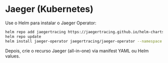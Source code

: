# Jaeger (Kubernetes)

Use o Helm para instalar o Jaeger Operator:

```sh
helm repo add jaegertracing https://jaegertracing.github.io/helm-charts
helm repo update
helm install jaeger-operator jaegertracing/jaeger-operator --namespace observability --create-namespace
```

Depois, crie o recurso Jaeger (all-in-one) via manifest YAML ou Helm values.
